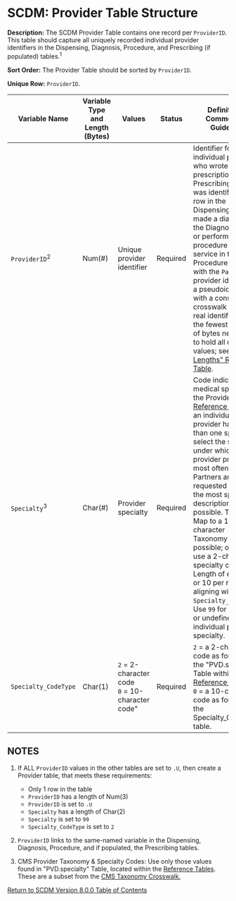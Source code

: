 # SCDM: Provider Table Structure

**Description:** The SCDM Provider Table contains one record per `ProviderID`. This table should capture all uniquely recorded individual provider identifiers in the Dispensing, Diagnosis, Procedure, and Prescribing (if populated) tables.<sup>1</sup>

**Sort Order:** The Provider Table should be sorted by `ProviderID`.

**Unique Row:** `ProviderID`.

| Variable Name | Variable Type and Length (Bytes) | Values | Status | Definition / Comments / Guideline | Example |
| --- | --- | --- | --- | --- |--- |
| `ProviderID`<sup>2</sup> | Num(#) | Unique provider identifier | Required |Identifier for the individual provider who wrote a prescription in the Prescribing table, was identified in a row in the Dispensing table, made a diagnosis in the Diagnosis table, or performed a procedure or service in the Procedure table. As with the `PatID`, the provider identifier is a pseudoidentifier with a consistent crosswalk to the real identifier. Use the fewest number of bytes necessary to hold all distinct values; see ["SAS Lengths" Reference Table](SAS_lengths_reference_table.md). | `99218766` |
| `Specialty`<sup>3</sup> | Char(#)	| Provider specialty | Required | Code indicating the medical specialty of the Provider. See  [Reference Tables](SCDM_v8.0.0_reference_tables_v1.0.0.xlsx). If an individual provider has more than one specialty, select the specialty under which the provider practices most often. Data Partners are requested to map to the most specific description possible. That is, Map to a 10&#45;character Taxonomy Code if possible; otherwise use a 2&#45;character specialty code. Length of either 2 or 10 per row, aligning with `Specialty_CodeType`. Use `99` for unknown or undefined individual provider specialty. | `45` or `207X00000X` |
| `Specialty_CodeType`	| Char(1) | `2` = 2&#45;character code<br> `0` = 10&#45;character code" | Required | `2` = a 2&#45;character code as found in the "PVD.specialty" Table within the [Reference Tables](SCDM_v8.0.0_reference_tables_v1.0.0.xlsx).<br> `0` = a 10&#45;character code as found in the Specialty_Codes table. | `2` |


## NOTES

1. If ALL `ProviderID` values in the other tables are set to `.U`, then create a Provider table, that meets these requirements:

   - Only 1 row in the table
   - `ProviderID` has a length of Num(3)
   - `ProviderID` is set to `.U`
   - `Specialty` has a length of Char(2)
   - `Specialty` is set to `99`
   - `Specialty_CodeType` is set to `2`

1. `ProviderID` links to the same-named variable in the Dispensing, Diagnosis, Procedure, and if populated, the Prescribing tables.
   
2. CMS Provider Taxonomy & Specialty Codes: Use only those values found in "PVD.specialty" Table, located within the [Reference Tables](SCDM_v8.0.0_reference_tables_v1.0.0.xlsx).  These are a subset from the [CMS Taxonomy Crosswalk.](https://www.cms.gov/Medicare/Provider-Enrollment-and-Certification/MedicareProviderSupEnroll/Downloads/TaxonomyCrosswalk.pdf)

[Return to SCDM Version 8.0.0 Table of Contents](800_00FM_atoc_scdm.md)
